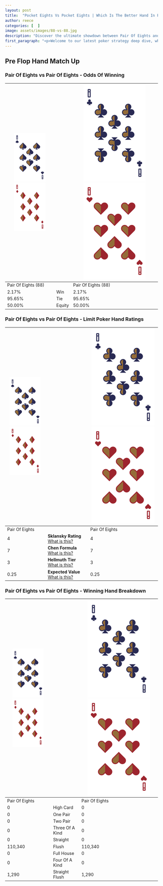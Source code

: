 ```yaml
---
layout: post
title:  "Pocket Eights Vs Pocket Eights | Which Is The Better Hand In Poker? A Complete Guide"
author: reece
categories: [  ]
image: assets/images/88-vs-88.jpg
description: "Discover the ultimate showdown between Pair Of Eights and Pair Of Eights in poker! Uncover the odds, strategies, and scenarios where one hand triumphs over the other. Get ready to up your poker game with this thrilling analysis."
first_paragraph: "<p>Welcome to our latest poker strategy deep dive, where we're pitting two distinct hands against each other in a high-stakes showdown: Pair Of Eights vs Pair Of Eights.</p><p>In the dynamic world of poker, every decision counts, and knowing which hand holds the upper hand is key to your success at the table.</p><p>In this article, we'll dissect these two hands, explore the scenarios where one dominates the other, and equip you with the knowledge to make strategic choices that can tip the odds in your favor.</p><p>Get ready to unravel the intriguing dynamics of these poker hands and elevate your game to new heights.</p>"
---
```




[comment]: # (sp0)

## Pre Flop Hand Match Up

<div class="table hand-ratings" markdown="1"> 



### Pair Of Eights vs Pair Of Eights - Odds Of Winning


    
| ![image info](assets/images/hand1/8.png) ![image info](assets/images/hand1/8o.png) |  | ![image info](assets/images/hand2/8.png) ![image info](assets/images/hand2/8o.png) |
| -------- | -------- | -------- |
| Pair Of Eights (88) |  | Pair Of Eights (88) |
| 2.17% | Win | 2.17% |
| 95.65% | Tie | 95.65% |
| 50.00% | Equity | 50.00% |




[comment]: # (sp1)



### Pair Of Eights vs Pair Of Eights - Limit Poker Hand Ratings


    
| ![image info](assets/images/hand1/8.png) ![image info](assets/images/hand1/8o.png) |  | ![image info](assets/images/hand2/8.png) ![image info](assets/images/hand2/8o.png) |
| -------- | -------- | -------- |
| Pair Of Eights |  | Pair Of Eights |
| 4 | **Sklansky Rating** [What is this?](/sklansky-rating-explained) | 4 |
| 7 | **Chen Formula** [What is this?](/chen-formula-explained) | 7 |
| 3 | **Hellmuth Tier** [What is this?](/Hellmuth-tier-explained) | 3 |
| 0.25 | **Expected Value** [What is this?](/expected-value-explained) | 0.25 |




[comment]: # (sp2)



### Pair Of Eights vs Pair Of Eights - Winning Hand Breakdown


    
| ![image info](assets/images/hand1/8.png) ![image info](assets/images/hand1/8o.png) |  | ![image info](assets/images/hand2/8.png) ![image info](assets/images/hand2/8o.png) |
| -------- | -------- | -------- |
| Pair Of Eights |  | Pair Of Eights |
| 0 | High Card | 0 |
| 0 | One Pair | 0 |
| 0 | Two Pair | 0 |
| 0 | Three Of A Kind | 0 |
| 0 | Straight | 0 |
| 110,340 | Flush | 110,340 |
| 0 | Full House | 0 |
| 0 | Four Of A Kind | 0 |
| 1,290 | Straight Flush | 1,290 |




[comment]: # (sp3)



</div>

[comment]: # (sp4)



[comment]: # (sp5)

